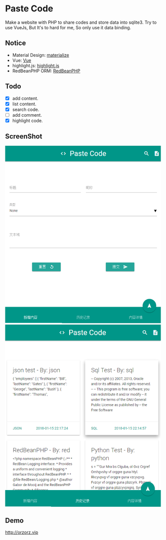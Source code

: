 # Paste Code

Make a website with PHP to share codes and store data into sqlite3.
Try to use VueJs, But It's to hard for me, So only use it data binding.

## Notice
* Material Design: [materialize](https://github.com/Dogfalo/materialize)
* Vue: [Vue](https://cn.vuejs.org/v2/guide/)
* highlight.js: [highlight.js](https://highlightjs.org/)
* RedBeanPHP ORM: [RedBeanPHP](https://github.com/gabordemooij/redbean)

## Todo
- [x] add content.
- [x] list content.
- [x] search code.
- [ ] add comment.
- [x] highlight code.

## ScreenShot
![add_content](ScreenShot/add_content.png)
![view_history](ScreenShot/view_history.png)

## Demo
http://orzorz.vip
